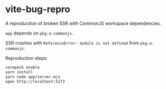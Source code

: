# vite-bug-repro

A reproduction of broken SSR with CommonJS workspace dependencies.

`app` depends on `pkg-a-commonjs`.

SSR crashes with `ReferenceError: module is not defined` from `pkg-a-commonjs`.

Reproduction steps:
```bash
corepack enable
yarn install
yarn node app/server.mjs
open http://localhost:5173
```
